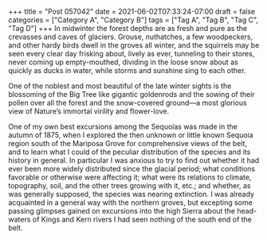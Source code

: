 +++
title = "Post 057042"
date = 2021-06-02T07:33:24-07:00
draft = false
categories = ["Category A", "Category B"]
tags = ["Tag A", "Tag B", "Tag C", "Tag D"]
+++
In midwinter the forest depths are as fresh and pure as the crevasses and caves of glaciers. Grouse, nuthatches, a few woodpeckers, and other hardy birds dwell in the groves all winter, and the squirrels may be seen every clear day frisking about, lively as ever, tunneling to their stores, never coming up empty-mouthed, dividing in the loose snow about as quickly as ducks in water, while storms and sunshine sing to each other.

One of the noblest and most beautiful of the late winter sights is the blossoming of the Big Tree like gigantic goldenrods and the sowing of their pollen over all the forest and the snow-covered ground—a most glorious view of Nature’s immortal virility and flower-love.

One of my own best excursions among the Sequoias was made in the autumn of 1875, when I explored the then unknown or little known Sequoia region south of the Mariposa Grove for comprehensive views of the belt, and to learn what I could of the peculiar distribution of the species and its history in general. In particular I was anxious to try to find out whether it had ever been more widely distributed since the glacial period; what conditions favorable or otherwise were affecting it; what were its relations to climate, topography, soil, and the other trees growing with it, etc.; and whether, as was generally supposed, the species was nearing extinction. I was already acquainted in a general way with the northern groves, but excepting some passing glimpses gained on excursions into the high Sierra about the head-waters of Kings and Kern rivers I had seen nothing of the south end of the belt.
